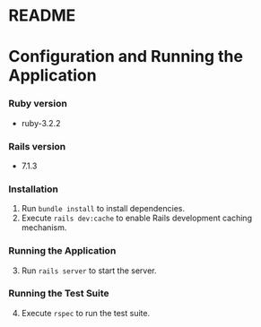 # README

# Configuration and Running the Application

### Ruby version
- ruby-3.2.2

### Rails version
- 7.1.3

### Installation
1. Run `bundle install` to install dependencies.
2. Execute `rails dev:cache` to enable Rails development caching mechanism.

### Running the Application
3. Run `rails server` to start the server.

### Running the Test Suite
4. Execute `rspec` to run the test suite.

